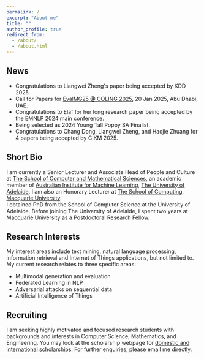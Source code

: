 ```yaml
---
permalink: /
excerpt: "About me"
title: ""
author_profile: true
redirect_from: 
  - /about/
  - /about.html
---
```


## News
* Congratulations to Liangwei Zheng's paper being accepted by KDD 2025.
* Call for Papers for [EvalMG25 @ COLING 2025](https://evalmg.github.io/), 20 Jan 2025, Abu Dhabi, UAE.
* Congratulations to Elaf for her long research paper being accepted by the EMNLP 2024 main conference.
* Being selected as 2024 Young Tall Poppy SA Finalist.
* Congratulations to Chang Dong, Liangwei Zheng, and Haojie Zhuang for 4 papers being accepted by CIKM 2025.
<!--* Congratulations to Yutong Qu on being selected as a 2024 IEEE WISC Scholarship winner.
 *Congratulations to Haojie Zhuang for his paper being accepted by NAACL 2024 main conference.-->

## Short Bio
I am currently a Senior Lecturer and Associate Head of People and Culture at [The School of Computer and Mathematical Sciences](https://set.adelaide.edu.au/mathematical-sciences), an academic member of [Australian Institute for Machine Learning](https://www.adelaide.edu.au/aiml/), [The University of Adelaide](http://www.adelaide.edu.au). I am also an Honorary Lecturer at [The School of Computing](https://www.mq.edu.au/faculty-of-science-and-engineering/departments-and-schools/school-of-computing), [Macquarie University](http://www.mq.edu.au/).  
I obtained PhD from the School of Computer Science at the University of Adelaide. Before joining The University of Adelaide, I spent two years at Macquarie University as a Postdoctoral Research Fellow. 
		
## Research Interests
 My interest areas include text mining, natural language processing, information retrieval and Internet of Things applications, but not limited to.
My current research relates to three specific areas: 
- Multimodal generation and evaluation
- Federated Learning in NLP
- Adversarial attacks on sequential data
- Artificial Intelligence of Things	

## Recruiting
I am seeking highly motivated and focused research students with backgrounds and interests in Computer Science, Mathematics, and Engineering. 
You may look at the scholarship webpage for [domestic and international scholarships](https://www.adelaide.edu.au/graduate-research/scholarships#summary-of-main-hdr-scholarships). For further enquiries, please email me directly. 


